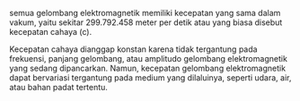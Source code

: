 semua gelombang elektromagnetik memiliki kecepatan yang sama dalam vakum, yaitu sekitar 299.792.458 meter per detik atau yang biasa disebut kecepatan cahaya (c). 

Kecepatan cahaya dianggap konstan karena tidak tergantung pada frekuensi, panjang gelombang, atau amplitudo gelombang elektromagnetik yang sedang dipancarkan. Namun, kecepatan gelombang elektromagnetik dapat bervariasi tergantung pada medium yang dilaluinya, seperti udara, air, atau bahan padat tertentu.



